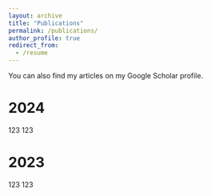 ```yaml
---
layout: archive
title: "Publications"
permalink: /publications/
author_profile: true
redirect_from:
  - /resume
---
```

You can also find my articles on my Google Scholar profile.

2024
======
123
123

2023
======
123
123
